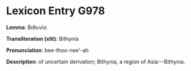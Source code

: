 # Lexicon Entry G978

**Lemma**: Βιθυνία

**Transliteration (xlit)**: Bithynía

**Pronunciation**: bee-thoo-nee'-ah

**Description**:
of uncertain derivation; Bithynia, a region of Asia:--Bithynia.
